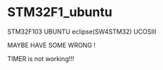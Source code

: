 # STM32F1_ubuntu
STM32F103   UBUNTU  eclipse(SW4STM32) UCOSIII

MAYBE HAVE SOME WRONG !

TIMER is not working!!!
